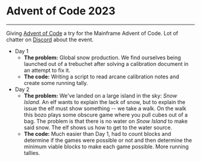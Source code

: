 # Advent of Code 2023
***
Giving [Advent of Code][aoc] a try for the Mainframe Advent of Code. Lot of chatter on [Discord][discord] about the event.

- Day 1
  - **The problem:** Global snow production. We find ourselves being launched out of a trebuchet after solving a calibration document in an attempt to fix it.
  - **The code:** Writing a script to read arcane calibration notes and create some running tally.
- Day 2
  - **The problem:** We've landed on a large island in the sky: _Snow Island_. An elf wants to explain the lack of snow, but to explain the issue the elf must show something -- we take a walk. On the walk this bozo plays some obscure game where you pull cubes out of a bag. The problem is that there is no water on _Snow Island_ to make said snow. The elf shows us how to get to the water source.
  - **The code:** Much easier than Day 1, had to count blocks and determine if the games were possible or not and then determine the minimum viable blocks to make each game possible. More running tallies.

[aoc]: https://adventofcode.com
[discord]: https://discord.gg/rFXEVKK7AH